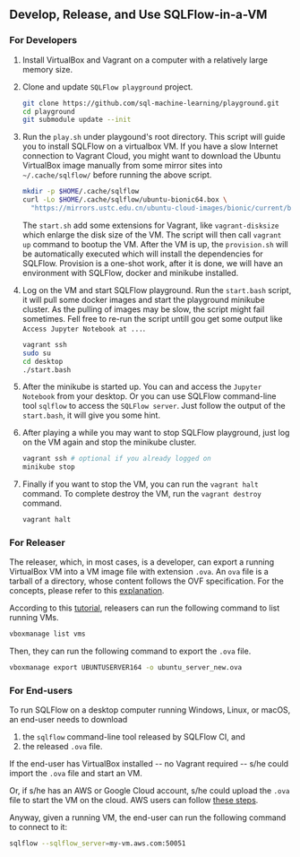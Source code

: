 ## Develop, Release, and Use SQLFlow-in-a-VM

### For Developers

1. Install VirtualBox and Vagrant on a computer with a relatively large memory size.
1. Clone and update `SQLFlow playground` project.
    ```bash
    git clone https://github.com/sql-machine-learning/playground.git
    cd playground
    git submodule update --init
    ```
1. Run the `play.sh` under playgound's root directory.  This script will guide you to install SQLFlow on a virtualbox VM.  If you have a slow Internet connection to Vagrant Cloud, you might want to download the Ubuntu VirtualBox image manually from some mirror sites into `~/.cache/sqlflow/` before running the above script.
    ```bash
    mkdir -p $HOME/.cache/sqlflow
    curl -Lo $HOME/.cache/sqlflow/ubuntu-bionic64.box \
      "https://mirrors.ustc.edu.cn/ubuntu-cloud-images/bionic/current/bionic-server-cloudimg-amd64-vagrant.box"
    ```
    The `start.sh` add some extensions for Vagrant, like `vagrant-disksize` which enlarge the disk size of the VM.  The script will then call `vagrant up` command to bootup the VM.  After the VM is up, the `provision.sh` will be automatically executed which will install the dependencies for SQLFlow.  Provision is a one-shot work, after it is done, we will have an environment with SQLFlow, docker and minikube installed.

1. Log on the VM and start SQLFlow playground.  Run the `start.bash` script, it will pull some docker images and start the playground minikube cluster.  As the pulling of images may be slow, the script might fail sometimes.  Fell free to re-run the script untill gou get some output like `Access Jupyter Notebook at ...`.
    ```bash
    vagrant ssh
    sudo su
    cd desktop
    ./start.bash
    ```
1. After the minikube is started up. You can and access the `Jupyter Notebook` from your desktop. Or you can use SQLFlow command-line tool `sqlflow` to access the `SQLFlow server`.  Just follow the output of the `start.bash`, it will give you some hint.
1. After playing a while you may want to stop SQLFlow playground, just log on the VM again and stop the minikube cluster.
    ```bash
    vagrant ssh # optional if you already logged on
    minikube stop
    ```
1. Finally if you want to stop the VM, you can run the `vagrant halt` command.  To complete destroy the VM, run the `vagrant destroy` command.
    ```bash
    vagrant halt
    ```

### For Releaser

The releaser, which, in most cases, is a developer, can export a running VirtualBox VM into a VM image file with extension `.ova`.  An `ova` file is a tarball of a directory, whose content follows the OVF specification.  For the concepts, please refer to this [explanation](https://damiankarlson.com/2010/11/01/ovas-and-ovfs-what-are-they-and-whats-the-difference/).

According to this [tutorial](https://www.techrepublic.com/article/how-to-import-and-export-virtualbox-appliances-from-the-command-line/), releasers can run the following command to list running VMs.

```bash
vboxmanage list vms
```

Then, they can run the following command to export the `.ova` file.

```bash
vboxmanage export UBUNTUSERVER164 -o ubuntu_server_new.ova
```

### For End-users

To run SQLFlow on a desktop computer running Windows, Linux, or macOS, an end-user needs to download

1. the `sqlflow` command-line tool released by SQLFlow CI, and
1. the released `.ova` file.

If the end-user has VirtualBox installed -- no Vagrant required -- s/he could import the `.ova` file and start an VM.

Or, if s/he has an AWS or Google Cloud account, s/he could upload the `.ova` file to start the VM on the cloud.  AWS users can follow [these steps](https://aws.amazon.com/ec2/vm-import/).

Anyway, given a running VM, the end-user can run the following command to connect to it:

```bash
sqlflow --sqlflow_server=my-vm.aws.com:50051
```
